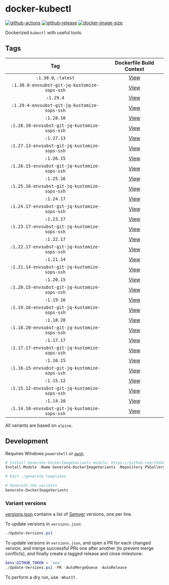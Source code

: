 # docker-kubectl

[![github-actions](https://github.com/theohbrothers/docker-kubectl/actions/workflows/ci-master-pr.yml/badge.svg?branch=master)](https://github.com/theohbrothers/docker-kubectl/actions/workflows/ci-master-pr.yml)
[![github-release](https://img.shields.io/github/v/release/theohbrothers/docker-kubectl?style=flat-square)](https://github.com/theohbrothers/docker-kubectl/releases/)
[![docker-image-size](https://img.shields.io/docker/image-size/theohbrothers/docker-kubectl/latest)](https://hub.docker.com/r/theohbrothers/docker-kubectl)

Dockerized `kubectl` with useful tools.

## Tags

| Tag | Dockerfile Build Context |
|:-------:|:---------:|
| `:1.30.0`, `:latest` | [View](variants/1.30.0) |
| `:1.30.0-envsubst-git-jq-kustomize-sops-ssh` | [View](variants/1.30.0-envsubst-git-jq-kustomize-sops-ssh) |
| `:1.29.4` | [View](variants/1.29.4) |
| `:1.29.4-envsubst-git-jq-kustomize-sops-ssh` | [View](variants/1.29.4-envsubst-git-jq-kustomize-sops-ssh) |
| `:1.28.10` | [View](variants/1.28.10) |
| `:1.28.10-envsubst-git-jq-kustomize-sops-ssh` | [View](variants/1.28.10-envsubst-git-jq-kustomize-sops-ssh) |
| `:1.27.13` | [View](variants/1.27.13) |
| `:1.27.13-envsubst-git-jq-kustomize-sops-ssh` | [View](variants/1.27.13-envsubst-git-jq-kustomize-sops-ssh) |
| `:1.26.15` | [View](variants/1.26.15) |
| `:1.26.15-envsubst-git-jq-kustomize-sops-ssh` | [View](variants/1.26.15-envsubst-git-jq-kustomize-sops-ssh) |
| `:1.25.16` | [View](variants/1.25.16) |
| `:1.25.16-envsubst-git-jq-kustomize-sops-ssh` | [View](variants/1.25.16-envsubst-git-jq-kustomize-sops-ssh) |
| `:1.24.17` | [View](variants/1.24.17) |
| `:1.24.17-envsubst-git-jq-kustomize-sops-ssh` | [View](variants/1.24.17-envsubst-git-jq-kustomize-sops-ssh) |
| `:1.23.17` | [View](variants/1.23.17) |
| `:1.23.17-envsubst-git-jq-kustomize-sops-ssh` | [View](variants/1.23.17-envsubst-git-jq-kustomize-sops-ssh) |
| `:1.22.17` | [View](variants/1.22.17) |
| `:1.22.17-envsubst-git-jq-kustomize-sops-ssh` | [View](variants/1.22.17-envsubst-git-jq-kustomize-sops-ssh) |
| `:1.21.14` | [View](variants/1.21.14) |
| `:1.21.14-envsubst-git-jq-kustomize-sops-ssh` | [View](variants/1.21.14-envsubst-git-jq-kustomize-sops-ssh) |
| `:1.20.15` | [View](variants/1.20.15) |
| `:1.20.15-envsubst-git-jq-kustomize-sops-ssh` | [View](variants/1.20.15-envsubst-git-jq-kustomize-sops-ssh) |
| `:1.19.16` | [View](variants/1.19.16) |
| `:1.19.16-envsubst-git-jq-kustomize-sops-ssh` | [View](variants/1.19.16-envsubst-git-jq-kustomize-sops-ssh) |
| `:1.18.20` | [View](variants/1.18.20) |
| `:1.18.20-envsubst-git-jq-kustomize-sops-ssh` | [View](variants/1.18.20-envsubst-git-jq-kustomize-sops-ssh) |
| `:1.17.17` | [View](variants/1.17.17) |
| `:1.17.17-envsubst-git-jq-kustomize-sops-ssh` | [View](variants/1.17.17-envsubst-git-jq-kustomize-sops-ssh) |
| `:1.16.15` | [View](variants/1.16.15) |
| `:1.16.15-envsubst-git-jq-kustomize-sops-ssh` | [View](variants/1.16.15-envsubst-git-jq-kustomize-sops-ssh) |
| `:1.15.12` | [View](variants/1.15.12) |
| `:1.15.12-envsubst-git-jq-kustomize-sops-ssh` | [View](variants/1.15.12-envsubst-git-jq-kustomize-sops-ssh) |
| `:1.14.10` | [View](variants/1.14.10) |
| `:1.14.10-envsubst-git-jq-kustomize-sops-ssh` | [View](variants/1.14.10-envsubst-git-jq-kustomize-sops-ssh) |

All variants are based on `alpine`.

## Development

Requires Windows `powershell` or [`pwsh`](https://github.com/PowerShell/PowerShell).

```powershell
# Install Generate-DockerImageVariants module: https://github.com/theohbrothers/Generate-DockerImageVariants
Install-Module -Name Generate-DockerImageVariants -Repository PSGallery -Scope CurrentUser -Force -Verbose

# Edit ./generate templates

# Generate the variants
Generate-DockerImageVariants .
```

### Variant versions

[versions.json](generate/definitions/versions.json) contains a list of [Semver](https://semver.org/) versions, one per line.

To update versions in `versions.json`:

```powershell
./Update-Versions.ps1
```

To update versions in `versions.json`, and open a PR for each changed version, and merge successful PRs one after another (to prevent merge conflicts), and finally create a tagged release and close milestone:

```powershell
$env:GITHUB_TOKEN = 'xxx'
./Update-Versions.ps1 -PR -AutoMergeQueue -AutoRelease
```

To perform a dry run, use `-WhatIf`.
